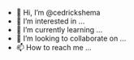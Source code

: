 - 👋 Hi, I’m @cedrickshema
- 👀 I’m interested in ...
- 🌱 I’m currently learning ...
- 💞️ I’m looking to collaborate on ...
- 📫 How to reach me ...

<!---
cedrickshema/cedrickshema is a ✨ special ✨ repository because its `README.md` (this file) appears on your GitHub profile.
You can click the Preview link to take a look at your changes.
--->
